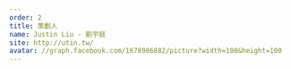 ```yaml
---
order: 2
title: 策劃人
name: Justin Liu - 劉宇庭
site: http://utin.tw/
avatar: //graph.facebook.com/1678986882/picture?width=100&height=100
---
```


<!-- 這邊應該放介紹 -->
